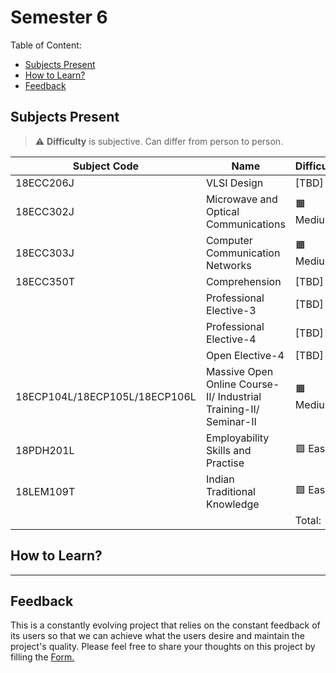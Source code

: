 # Semester 6

Table of Content:

- [Subjects Present](#subjects-present)
- [How to Learn?](#how-to-learn)
- [Feedback](#feedback)


## Subjects Present

> ⚠ **Difficulty** is subjective. Can differ from person to person.

| Subject Code | Name | Difficulty | Credits |
| ------------ | ---- | ---------- | ------- |
| 18ECC206J | VLSI Design  | [TBD] | 4 |
| 18ECC302J | Microwave and Optical Communications | 🟧 Medium | 4 |
| 18ECC303J | Computer Communication Networks  | 🟧 Medium | 4 |
| 18ECC350T | Comprehension  | [TBD] | 1 |
|  | Professional Elective-3  | [TBD] | 3 |
|  | Professional Elective-4 | [TBD] | 3 |
|  | Open Elective-4 | [TBD] | 3 |
| 18ECP104L/18ECP105L/18ECP106L | Massive Open Online Course-II/ Industrial Training-II/ Seminar-II | 🟧 Medium | 1 |
| 18PDH201L | Employability Skills and Practise | 🟩 Easy | 1 |
| 18LEM109T | Indian Traditional Knowledge | 🟩 Easy | 0 |
| | | Total: | 24 |

## How to Learn?


---

## Feedback

This is a constantly evolving project that relies on the constant feedback of its users so that we can achieve what the users desire and maintain the project's quality. Please feel free to share your thoughts on this project by filling the <a href="https://docs.google.com/forms/d/e/1FAIpQLSfNQDOQkEKPubOBRIhselYTjCv82qv7qTyPh6exFvkT3sumhw/viewform?entry.34189569=Notes+Initiative">Form.</a>
